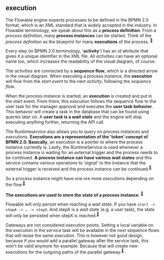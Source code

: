 ## execution


The Flowable engine expects processes to be defined in the BPMN 2.0 format, which is an XML standard that is widely accepted in the industry. In Flowable terminology, we speak about this as a **process definition**. From a *process definition*, many **process instances** can be started. Think of the *process definition* as the blueprint for many **executions** of the process. <sup>[🔗](https://flowable.com/open-source/docs/bpmn/ch02-GettingStarted/#deploying-a-process-definition)</sup>

Every step (in BPMN 2.0 terminology, '**activity**') has an *id* attribute that gives it a unique identifier in the XML file. All *activities* can have an optional name too, which increases the readability of the visual diagram, of course.

The *activities* are connected by a **sequence flow**, which is a directed arrow in the visual diagram. When executing a process instance, the **execution** will flow from the *start event* to the next *activity*, following the *sequence flow*.

When the process instance is started, an **execution** is created and put in the start event. From there, this *execution* follows the sequence flow to the user task for the manager approval and executes the **user task behavior**. This behavior will create a task in the database that can be found using queries later on. A **user task is a *wait state*** and the engine will stop executing anything further, returning the API call.

The Runtimeservice also allows you to query on process instances and *executions*. ****Executions** are a representation of the 'token' concept of BPMN 2.0. Basically**, an *execution* is a pointer to where the process instance currently is. Lastly, the RuntimeService is used whenever a process instance is waiting for an external trigger and the process needs to be continued. **A process instance can have various wait states** and this service contains various operations to 'signal' to the instance that the external trigger is received and the process instance can be continued.<sup>[🔗](https://flowable.com/open-source/docs/bpmn/ch04-API/#the-process-engine-api-and-services)</sup>

So a process instance might have one ore more *executions* depending on the flow.<sup>[🔗](https://forum.flowable.org/t/what-exactly-executionid-signifies/6122/2?u=feng)</sup>

**The executions are used to store the state of a process instance**. <sup>[🔗](https://forum.flowable.org/t/how-to-use-execution/377/6?u=feng)</sup>

Flowable will only persist when reaching a *wait state*. If you have ```start -> stepA -> … -> stepX```. And stepX is a *wait state* (e.g. a user task), the state will only be persisted when stepX is reached.<sup>[🔗](https://forum.flowable.org/t/flowable-process-execution/4610/3?u=feng)</sup>
  
Gateways are not considered *execution* points. Setting a local variable on the *execution* in the service task will be available in the next sequence flows that will reuse the same *execution*. This is however not good design, because if you would add a parallel gateway after the service task, this won’t be valid anymore for example. Because that will create new *executions* for the outgoing paths of the parallel gateway.<sup>[🔗](https://forum.flowable.org/t/are-gateways-considered-execution-points/1827/5?u=feng)</sup>